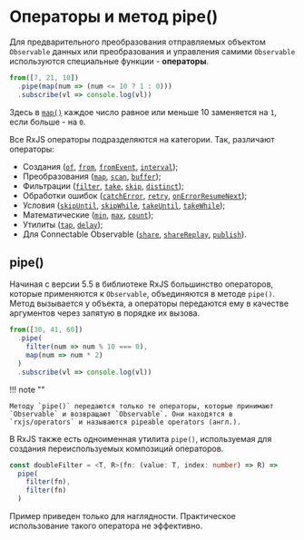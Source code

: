# Операторы и метод pipe()

Для предварительного преобразования отправляемых объектом `Observable` данных или преобразования и управления самими `Observable` используются специальные функции - **операторы**.

```ts
from([7, 21, 10])
  .pipe(map(num => (num <= 10 ? 1 : 0)))
  .subscribe(vl => console.log(vl))
```

Здесь в [`map()`](https://rxjs-dev.firebaseapp.com/api/operators/map) каждое число равное или меньше 10 заменяется на `1`, если больше - на `0`.

Все RxJS операторы подразделяются на категории. Так, различают операторы:

- Создания ([`of`](https://rxjs-dev.firebaseapp.com/api/index/function/of), [`from`](https://rxjs-dev.firebaseapp.com/api/index/function/from), [`fromEvent`](https://rxjs-dev.firebaseapp.com/api/index/function/fromEvent), [`interval`](https://rxjs-dev.firebaseapp.com/api/index/function/interval));
- Преобразования ([`map`](https://rxjs-dev.firebaseapp.com/api/operators/map), [`scan`](https://rxjs-dev.firebaseapp.com/api/operators/scan), [`buffer`](https://rxjs-dev.firebaseapp.com/api/operators/buffer));
- Фильтрации ([`filter`](https://rxjs-dev.firebaseapp.com/api/operators/filter), [`take`](https://rxjs-dev.firebaseapp.com/api/operators/take), [`skip`](https://rxjs-dev.firebaseapp.com/api/operators/skip), [`distinct`](https://rxjs-dev.firebaseapp.com/api/operators/distinct));
- Обработки ошибок ([`catchError`](https://rxjs-dev.firebaseapp.com/api/operators/catchError), [`retry`](https://rxjs-dev.firebaseapp.com/api/operators/retry), [`onErrorResumeNext`](https://rxjs-dev.firebaseapp.com/api/index/function/onErrorResumeNext));
- Условия ([`skipUntil`](https://rxjs-dev.firebaseapp.com/api/operators/skipUntil), [`skipWhile`](https://rxjs-dev.firebaseapp.com/api/operators/skipWhile), [`takeUntil`](https://rxjs-dev.firebaseapp.com/api/operators/takeUntil), [`takeWhile`](https://rxjs-dev.firebaseapp.com/api/operators/takeWhile));
- Математические ([`min`](https://rxjs-dev.firebaseapp.com/api/operators/min), [`max`](https://rxjs-dev.firebaseapp.com/api/operators/max), [`count`](https://rxjs-dev.firebaseapp.com/api/operators/count));
- Утилиты ([`tap`](https://rxjs-dev.firebaseapp.com/api/operators/tap), [`delay`](https://rxjs-dev.firebaseapp.com/api/operators/delay));
- Для Connectable Observable ([`share`](https://rxjs-dev.firebaseapp.com/api/operators/share), [`shareReplay`](https://rxjs-dev.firebaseapp.com/api/operators/shareReplay), [`publish`](https://rxjs-dev.firebaseapp.com/api/operators/publish)).

## pipe()

Начиная с версии 5.5 в библиотеке RxJS большинство операторов, которые применяются к `Observable`, объединяются в методе `pipe()`. Метод вызывается у объекта, а операторы передаются ему в качестве аргументов через запятую в порядке их вызова.

```ts
from([30, 41, 60])
  .pipe(
    filter(num => num % 10 === 0),
    map(num => num * 2)
  )
  .subscribe(vl => console.log(vl))
```

!!! note ""

    Методу `pipe()` передаются только те операторы, которые принимают `Observable` и возвращают `Observable`. Они находятся в `rxjs/operators` и называются pipeable operators (англ.).

В RxJS также есть одноименная утилита `pipe()`, используемая для создания переиспользуемых композиций операторов.

```ts
const doubleFilter = <T, R>(fn: (value: T, index: number) => R) =>
  pipe(
    filter(fn),
    filter(fn)
  )
```

Пример приведен только для наглядности. Практическое использование такого оператора не эффективно.
